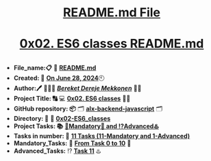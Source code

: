 <H1 align="center", height="1500"> <ins> README.md File </ins> </H1>
<H1 align="center"> <ins> 0x02. ES6 classes README.md</ins> </H1>



##

* **File_name:📋** 📖 [**README.md**](https://github.com/BekiHabesha/alx-backend-javascript/tree/master/0x02-ES6_classes/README.md)
* **Created: 📅** <ins>**On June 28, 2024**</ins>🕙
* **Author:🖊️** 👨🏻‍💻 [***Bereket Dereje Mekkonen***](https://intranet.alxswe.com/users/BereketDerejeMekonnen) 🧑‍💻
* **Project Title: 🔠**  💻 [**0x02. ES6 classes**](https://intranet.alxswe.com/projects/1226) 📝🔡
* **GitHub repository: 📦** 🗂 [**alx-backend-javascript**](https://github.com/BekiHabesha/alx-backend-javascript) 🗂
* **Directory: 💼** 📂 [**0x02-ES6_classes**](https://github.com/BekiHabesha/alx-backend-javascript/tree/master/0x02-ES6_classes)
* **Project Tasks: 📚** <ins>**💯Mandatory💯 and ⁉️Advanced♨️**</ins>
* **Tasks in number: 🔢** <ins>**11 Tasks (11-Mandatory and 1-Advanced)**</ins>
* **Mandatory_Tasks:** 💯 <ins>**From Task 0 to 10**</ins> 💯
* **Advanced_Tasks:** ⁉️ <ins>**Task 11**</ins> ♨️

###
